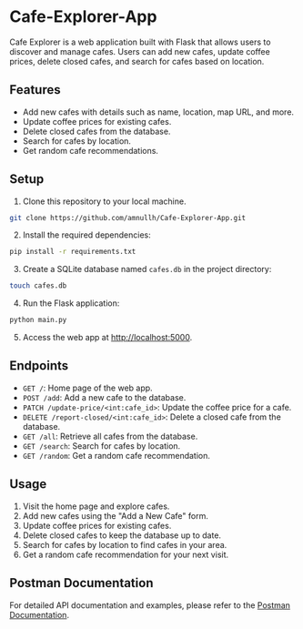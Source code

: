 # Cafe-Explorer-App

Cafe Explorer is a web application built with Flask that allows users to discover and manage cafes. Users can add new cafes, update coffee prices, delete closed cafes, and search for cafes based on location.

## Features

- Add new cafes with details such as name, location, map URL, and more.
- Update coffee prices for existing cafes.
- Delete closed cafes from the database.
- Search for cafes by location.
- Get random cafe recommendations.

## Setup

1. Clone this repository to your local machine.

```bash
git clone https://github.com/amnullh/Cafe-Explorer-App.git
```

2. Install the required dependencies:

```bash
pip install -r requirements.txt
```

3. Create a SQLite database named `cafes.db` in the project directory:

```bash
touch cafes.db
```

4. Run the Flask application:

```bash
python main.py
```

5. Access the web app at [http://localhost:5000](http://localhost:5000).

## Endpoints

- `GET /`: Home page of the web app.
- `POST /add`: Add a new cafe to the database.
- `PATCH /update-price/<int:cafe_id>`: Update the coffee price for a cafe.
- `DELETE /report-closed/<int:cafe_id>`: Delete a closed cafe from the database.
- `GET /all`: Retrieve all cafes from the database.
- `GET /search`: Search for cafes by location.
- `GET /random`: Get a random cafe recommendation.

## Usage

1. Visit the home page and explore cafes.
2. Add new cafes using the "Add a New Cafe" form.
3. Update coffee prices for existing cafes.
4. Delete closed cafes to keep the database up to date.
5. Search for cafes by location to find cafes in your area.
6. Get a random cafe recommendation for your next visit.

## Postman Documentation

For detailed API documentation and examples, please refer to the [Postman Documentation](https://documenter.getpostman.com/view/28841570/2s9Xxtxaq5).
